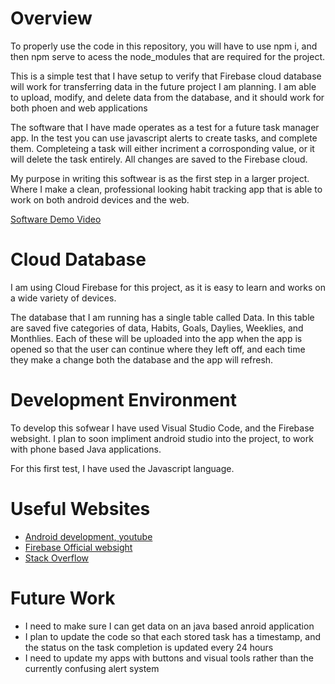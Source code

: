 # Overview

To properly use the code in this repository, you will have to use npm i, and then npm serve to acess the node_modules that are required for the project.

This is a simple test that I have setup to verify that Firebase cloud database will work for transferring data in the future project I am planning. I am able to upload, modify, and delete data from the database, and it should work for both phoen and web applications

The software that I have made operates as a test for a future task manager app. In the test you can use javascript alerts to create tasks, and complete them. Completeing a task will either incriment a corrosponding value, or it will delete the task entirely. All changes are saved to the Firebase cloud.

My purpose in writing this softwear is as the first step in a larger project. Where I make a clean, professional looking habit tracking app that is able to work on both android devices and the web.


[Software Demo Video](https://youtu.be/37U4If-Dk1o)

# Cloud Database

I am using Cloud Firebase for this project, as it is easy to learn and works on a wide variety of devices.

The database that I am running has a single table called Data. In this table are saved five categories of data, Habits, Goals, Daylies, Weeklies, and Monthlies. Each of these will be uploaded into the app when the app is opened so that the user can continue where they left off, and each time they make a change both the database and the app will refresh.

# Development Environment

To develop this sofwear I have used Visual Studio Code, and the Firebase websight. I plan to soon impliment android studio into the project, to work with phone based Java applications.

For this first test, I have used the Javascript language.

# Useful Websites

- [Android development, youtube](https://www.youtube.com/watch?v=fis26HvvDII)
- [Firebase Official websight](https://firebase.google.com/)
- [Stack Overflow](https://stackoverflow.com/questions/27319043/javascript-is-an-alert-in-a-for-loop-possible)

# Future Work


- I need to make sure I can get data on an java based anroid application
- I plan to update the code so that each stored task has a timestamp, and the status on the task completion is updated every 24 hours
- I need to update my apps with buttons and visual tools rather than the currently confusing alert system